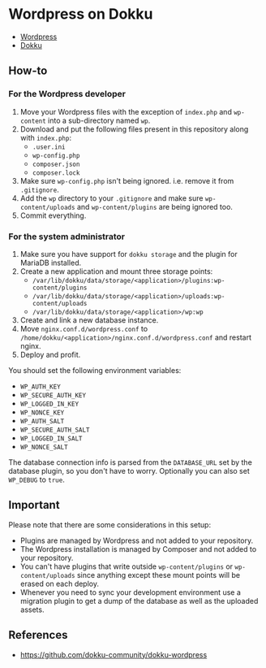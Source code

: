 # Wordpress on Dokku

- [Wordpress](http://wordpress.org)
- [Dokku](http://dokku.viewdocs.io/dokku)

## How-to

### For the Wordpress developer

1. Move your Wordpress files with the exception of `index.php` and `wp-content` into a sub-directory named `wp`.
2. Download and put the following files present in this repository along with `index.php`:
    - `.user.ini`
    - `wp-config.php`
    - `composer.json`
    - `composer.lock`
3. Make sure `wp-config.php` isn't being ignored. i.e. remove it from `.gitignore`.
4. Add the `wp` directory to your `.gitignore` and make sure `wp-content/uploads` and `wp-content/plugins` are being ignored too.
5. Commit everything.

### For the system administrator

1. Make sure you have support for `dokku storage` and the plugin for MariaDB installed.
2. Create a new application and mount three storage points:
    - `/var/lib/dokku/data/storage/<application>/plugins:wp-content/plugins`
    - `/var/lib/dokku/data/storage/<application>/uploads:wp-content/uploads`
    - `/var/lib/dokku/data/storage/<application>/wp:wp`
3. Create and link a new database instance.
4. Move `nginx.conf.d/wordpress.conf` to `/home/dokku/<application>/nginx.conf.d/wordpress.conf` and restart nginx.
5. Deploy and profit.

You should set the following environment variables:

- `WP_AUTH_KEY`
- `WP_SECURE_AUTH_KEY`
- `WP_LOGGED_IN_KEY`
- `WP_NONCE_KEY`
- `WP_AUTH_SALT`
- `WP_SECURE_AUTH_SALT`
- `WP_LOGGED_IN_SALT`
- `WP_NONCE_SALT`

The database connection info is parsed from the `DATABASE_URL` set by the database plugin, so you don't have to worry. Optionally you can also set `WP_DEBUG` to `true`.

## Important

Please note that there are some considerations in this setup:

- Plugins are managed by Wordpress and not added to your repository.
- The Wordpress installation is managed by Composer and not added to your repository.
- You can't have plugins that write outside `wp-content/plugins` or `wp-content/uploads` since anything except these mount points will be erased on each deploy.
- Whenever you need to sync your development environment use a migration plugin to get a dump of the database as well as the uploaded assets.

## References

- https://github.com/dokku-community/dokku-wordpress

